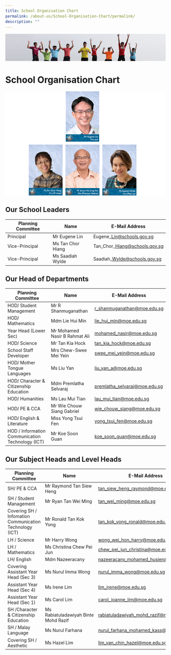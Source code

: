 ```yaml
---
title: School Organisation Chart
permalink: /about-us/School-Organisation-Chart/permalink/
description: ""
---
```

![](/images/Banner.jpg)

School Organisation Chart
=========================
![](/images/School%20Org/SchoolLeaders.png)


Our School Leaders
------------------

| Planning Committee | Name | E-Mail Address |
| --- | --- | --- |
| Principal | Mr Eugene Lin | Eugene\_Lin@schools.gov.sg |
| Vice-Principal | Ms Tan Chor Hiang | Tan\_Chor\_Hiang@schools.gov.sg |
| Vice-Principal   | Ms Saadiah Wylde  | Saadiah\_Wylde@schools.gov.sg |

  
  

Our Head of Departments
-----------------------

| Planning Committee | Name | E-Mail Address |
| --- | --- | --- |
| HOD/ Student Management | Mr R Shanmuganathan | r_shanmuganathan@moe.edu.sg   |
| HOD/ Mathematics | Mdm Lie Hui Min | lie_hui_min@moe.edu.sg |
| Year Head (Lower Sec) | Mr Mohamed Nasir B Rahmat Ali | mohamed_nasir@moe.edu.sg |
| HOD/ Science | Mr Tan Kia Hock | tan_kia_hock@moe.edu.sg |
| School Staff Developer   | Mrs Chew-Swee Mei Yein   | swee_mei_yein@moe.edu.sg   |
| HOD/ Mother Tongue Languages | Ms Liu Yan | liu_yan_a@moe.edu.sg   |
| HOD/ Character & Citizenship Education | Mdm Premlatha Selvaraj | premlatha_selvaraj@moe.edu.sg |
| HOD/ Humanities   | Ms Lau Mui Tian | lau_mui_tian@moe.edu.sg   |
| HOD/ PE & CCA | Mr Wie Chouw Siang Gabriel | wie_chouw_siang@moe.edu.sg |
| HOD/ English & Literature | Miss Yong Tsui Fen  | yong_tsui_fen@moe.edu.sg  |
| HOD / Information Communication Technology (ICT) | Mr Koe Soon Guan  | koe_soon_guan@moe.edu.sg  |

  
  
  

Our Subject Heads and Level Heads
---------------------------------

| Planning Committee | Name | E-Mail Address |
| --- | --- | --- |
| SH/ PE & CCA | Mr Raymond Tan Siew Heng | tan_siew_heng_raymond@moe.edu.sg  |
| SH / Student Management | Mr Ryan Tan Wei Ming | tan_wei_ming@moe.edu.sg  |
| Covering SH / Infomation Communication Technology (ICT) | Mr Ronald Tan Kok Yong | tan_kok_yong_ronald@moe.edu.sg |
| LH / Science | Mr Harry Wong  | wong_wei_hon_harry@moe.edu.sg  |
| LH / Mathematics    | Ms Christina Chew Pei Jun  | chew_pei_jun_christina@moe.edu.sg  |
| LH/ English | Mdm Nazeeracany | nazeeracany_mohamed_husien@moe.edu.sg |
| Covering Assistant Year Head (Sec 3) | Ms Nurul Imma Wong  | nurul_imma_wong@moe.edu.sg   |
| Assistant Year Head (Sec 4)  | Ms Irene Lim  | lim_irene@moe.edu.sg  |
| Assistant Year Head (Sec 1)  | Ms Carol Lim | carol_joanne_lim@moe.edu.sg  |
| SH /Character & Citizenship Education  | Ms Rabiatuladawiyah Binte Mohd Razif | rabiatuladawiyah_mohd_razif@moe.edu.sg   |
| SH / Malay Language  | Ms Nurul Farhana  | nurul_farhana_mohamed_kass@moe.edu.sg |
| Covering SH / Aesthetic   | Ms Hazel Lim  | lim_yan_chin_hazel@moe.edu.sg  |